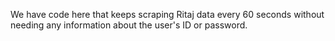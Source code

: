 We have code here that keeps scraping Ritaj data every 60 seconds without needing any information about the user's ID or password.
